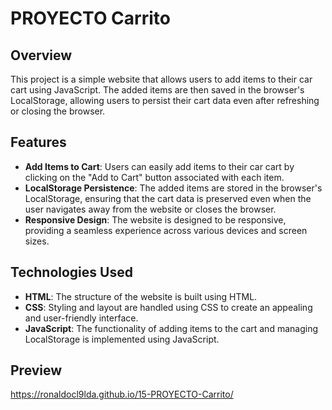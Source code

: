 # PROYECTO Carrito

## Overview

This project is a simple website that allows users to add items to their car cart using JavaScript. The added items are then saved in the browser's LocalStorage, allowing users to persist their cart data even after refreshing or closing the browser.

## Features

- **Add Items to Cart**: Users can easily add items to their car cart by clicking on the "Add to Cart" button associated with each item.
- **LocalStorage Persistence**: The added items are stored in the browser's LocalStorage, ensuring that the cart data is preserved even when the user navigates away from the website or closes the browser.
- **Responsive Design**: The website is designed to be responsive, providing a seamless experience across various devices and screen sizes.

## Technologies Used

- **HTML**: The structure of the website is built using HTML.
- **CSS**: Styling and layout are handled using CSS to create an appealing and user-friendly interface.
- **JavaScript**: The functionality of adding items to the cart and managing LocalStorage is implemented using JavaScript.


## Preview

https://ronaldocl9lda.github.io/15-PROYECTO-Carrito/


